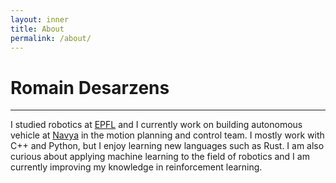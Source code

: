 ```yaml
---
layout: inner
title: About
permalink: /about/
---
```

# Romain Desarzens
------------------

I studied robotics at [EPFL](https://www.epfl.ch/en/) and I currently work on building autonomous vehicle at [Navya](https://navya.tech/en/) in the motion planning and control team. I mostly work with C++ and Python, but I enjoy learning new languages such as Rust. I am also curious about applying machine learning to the field of robotics and I am currently improving my knowledge in reinforcement learning. 
